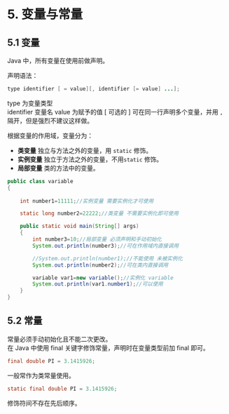 # 5. 变量与常量

## 5.1 变量

Java 中，所有变量在使用前做声明。  

声明语法：  

```java
type identifier [ = value][, identifier [= value] ...];
```

type 为变量类型  
identifier 变量名
value 为赋予的值 [ 可选的 ]
可在同一行声明多个变量，并用 ```,``` 隔开，但是强烈不建议这样做。  

根据变量的作用域，变量分为：  

* **类变量** 独立与方法之外的变量，用 ```static``` 修饰。  
* **实例变量** 独立于方法之外的变量，不用```static``` 修饰。  
* **局部变量** 类的方法中的变量。  

```java
public class variable
{
    
    int number1=11111;//实例变量 需要实例化才可使用

    static long number2=22222;//类变量 不需要实例化即可使用

    public static void main(String[] args)
    {
        int number3=10;//局部变量 必须声明和手动初始化
        System.out.println(number3);//可在作用域内直接调用

        //System.out.println(number1);//不能使用 未被实例化
        System.out.println(number2);//可在类内直接调用

        variable var1=new variable();//实例化 variable
        System.out.println(var1.number1);//可以使用
    }
}
```

## 5.2 常量

常量必须手动初始化且不能二次更改。  
在 Java 中使用 final 关键字修饰常量，声明时在变量类型前加 final 即可。  

```java
final double PI = 3.1415926;
```

一般常作为类常量使用。  

```java
static final double PI = 3.1415926;
```

修饰符间不存在先后顺序。  
